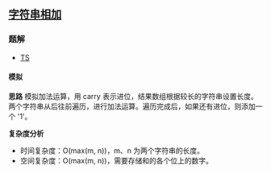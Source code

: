 ## [字符串相加](https://leetcode.cn/problems/add-strings/)
### 题解
+ [TS](../../ts/512/415.ts)

#### 模拟
**思路**
模拟加法运算，用 carry 表示进位，结果数组根据较长的字符串设置长度。两个字符串从后往前遍历，进行加法运算。遍历完成后，如果还有进位，则添加一个 '1'。

**复杂度分析**
+ 时间复杂度：O(max(m, n))，m、n 为两个字符串的长度。
+ 空间复杂度：O(max(m, n))，需要存储和的各个位上的数字。